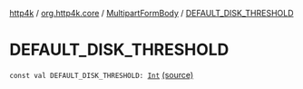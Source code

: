 [http4k](../../index.md) / [org.http4k.core](../index.md) / [MultipartFormBody](index.md) / [DEFAULT_DISK_THRESHOLD](./-d-e-f-a-u-l-t_-d-i-s-k_-t-h-r-e-s-h-o-l-d.md)

# DEFAULT_DISK_THRESHOLD

`const val DEFAULT_DISK_THRESHOLD: `[`Int`](https://kotlinlang.org/api/latest/jvm/stdlib/kotlin/-int/index.html) [(source)](https://github.com/http4k/http4k/blob/master/http4k-multipart/src/main/kotlin/org/http4k/core/MultipartFormBody.kt#L72)